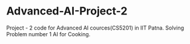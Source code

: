 # Advanced-AI-Project-2
Project - 2 code for Advanced AI cources(CS5201) in IIT Patna. Solving Problem number 1 AI for Cooking.
